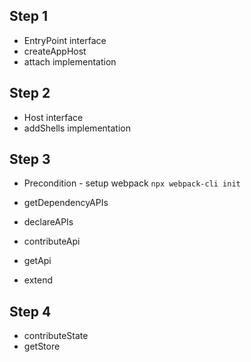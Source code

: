 ## Step 1

* EntryPoint interface
* createAppHost
* attach implementation

## Step 2

* Host interface
* addShells implementation

## Step 3

* Precondition - setup webpack `npx webpack-cli init`

* getDependencyAPIs
* declareAPIs
* contributeApi
* getApi
* extend

## Step 4

* contributeState
* getStore